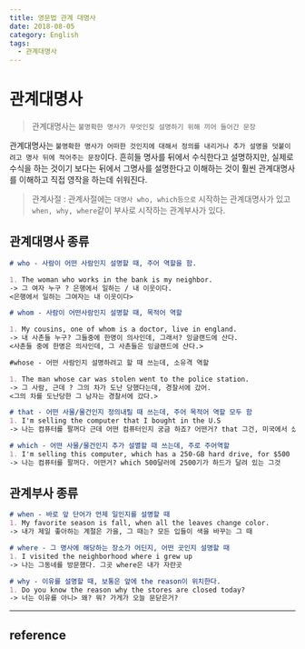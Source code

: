 ```yaml
---
title: 영문법 관계 대명사
date: 2018-08-05
category: English
tags:
  - 관계대명사
---
```

# 관계대명사

> 관계대명사는 `불명확한 명사가 무엇인짖 설명하기 위해 끼어 들어간 문장`

관계대명사는 `불명확한 명사가 어떠한 것인지에 대해서 정의를 내리거나 추가 설명을 덧붙이려고 명사 뒤에 적어주는 문장`이다. 흔히들 명사를 뒤에서 수식한다고 설명하지만, 실제로 수식을 하는 것이기 보다는 뒤에서 그명사를 설명한다고 이해하는 것이 훨씬 관계대명사를 이해하고 직접 영작을 하는데 쉬워진다.


> 관계사절 : 관계사절에는 `대명사 who, which등으로` 시작하는 관계대명사가 있고 `when, why, where`같이 부사로 시작하는 관계부사가 있다.

## 관계대명사 종류

```markdown
# who - 사람이 어떤 사람인지 설명할 때, 주어 역할을 함.

1. The woman who works in the bank is my neighbor.
-> 그 여자 누구 ? 은행에서 일하는 / 내 이웃이다.
<은행에서 일하는 그여자는 내 이웃이다>

# whom - 사람이 어떤사람인지 설명할 때, 목적어 역할

1. My cousins, one of whom is a doctor, live in england.
-> 내 사촌들 누구? 그들중에 한명이 의사인데, 그래서? 잉글랜드에 산다.
<사촌들 중에 한명은 의사인데, 그 사촌들은 잉글랜드에 산다.>

#whose - 어떤 사람인지 설명하려고 할 때 쓰는데, 소유격 역할

1. The man whose car was stolen went to the police station.
-> 그 사람, 근데 ? 그의 차가 도난 당했다는데, 경찰서에 갔어.
<그의 차를 도난당한 그 남자는 경찰서에 갔다.>

# that - 어떤 사물/물건인지 정의내릴 때 쓰는데, 주어 목적어 역할 모두 함
1. I'm selling the computer that I bought in the U.S
-> 나는 컴퓨터를 팔꺼다 근데 어떤 컴퓨터인지 궁금 하죠? 어떤거? that 그건, 미국에서 샀었던 그것.

# which - 어떤 사물/물건인지 추가 설멸할 때 쓰는데, 주로 주어역할
1. I'm selling this computer, which has a 250-GB hard drive, for $500
-> 나는 컴퓨터를 팔꺼다. 어떤거? which 500달러에 2500기가 하드가 달려 있는 그것

```

## 관계부사 종류

```markdown
# when - 바로 앞 단어가 언제 일인지를 설명할 때
1. My favorite season is fall, when all the leaves change color.
-> 내가 제일 좋아하는 계절은 가을, 그 때는? 모든 입들이 색을 바꾸는 그 때

# where - 그 명사에 해당하는 장소가 어딘지, 어떤 곳인지 설명할 때
1. I visited the neighborhood where i grew up
-> 나는 그동네를 방문했다. 그곳 where은 내가 자란곳

# why - 이유를 설명할 때, 보통은 앞에 the reason이 위치한다.
1. Do you know the reason why the stores are closed today?
-> 너는 이유를 아니> 왜? 뭐? 가게가 오늘 문닫은거?
```


---

## reference


